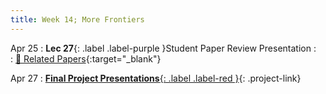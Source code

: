 ```yaml
---
title: Week 14; More Frontiers
---
```


Apr 25
: **Lec 27**{: .label .label-purple }Student Paper Review Presentation
: &nbsp;
  : [📃 Related Papers](/CSCI5980-Spr23-DeepRob/papers/){:target="_blank"}
  <!-- : [Solution](#) -->

Apr 27
: [**Final Project Presentations**{: .label .label-red }](/CSCI5980-Spr23-DeepRob/projects/#final-project){: .project-link}

<!-- : **Lec 29**{: .label .label-purple }Course Closure -->
  <!-- : [3.1](#), [2.2](#), [2.3](#) -->


<!-- Apr 14
: **Dis 14**{: .label .label-blue }[Paper discussion: Remaining Challenges and Limitations](#) -->
